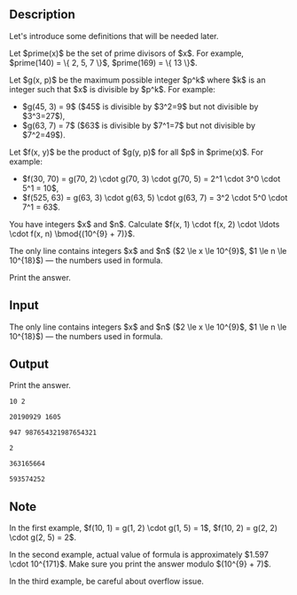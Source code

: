 ## Description

<div><p>Let's introduce some definitions that will be needed later.</p><p>Let $prime(x)$ be the set of prime divisors of $x$. For example, $prime(140) = \{ 2, 5, 7 \}$, $prime(169) = \{ 13 \}$.</p><p>Let $g(x, p)$ be the maximum possible integer $p^k$ where $k$ is an integer such that $x$ is divisible by $p^k$. For example:</p><ul> <li> $g(45, 3) = 9$ ($45$ is divisible by $3^2=9$ but not divisible by $3^3=27$), </li><li> $g(63, 7) = 7$ ($63$ is divisible by $7^1=7$ but not divisible by $7^2=49$). </li></ul><p>Let $f(x, y)$ be the product of $g(y, p)$ for all $p$ in $prime(x)$. For example:</p><ul> <li> $f(30, 70) = g(70, 2) \cdot g(70, 3) \cdot g(70, 5) = 2^1 \cdot 3^0 \cdot 5^1 = 10$, </li><li> $f(525, 63) = g(63, 3) \cdot g(63, 5) \cdot g(63, 7) = 3^2 \cdot 5^0 \cdot 7^1 = 63$. </li></ul><p>You have integers $x$ and $n$. Calculate $f(x, 1) \cdot f(x, 2) \cdot \ldots \cdot f(x, n) \bmod{(10^{9} + 7)}$.</p></div><div class="input-specification"><p>The only line contains integers $x$ and $n$ ($2 \le x \le 10^{9}$, $1 \le n \le 10^{18}$)&nbsp;— the numbers used in formula.</p></div><div class="output-specification"><p>Print the answer.</p></div>

## Input

<p>The only line contains integers $x$ and $n$ ($2 \le x \le 10^{9}$, $1 \le n \le 10^{18}$)&nbsp;— the numbers used in formula.</p>

## Output

<p>Print the answer.</p>





```input1
10 2
```




```input2
20190929 1605
```




```input3
947 987654321987654321
```




```output1
2
```




```output2
363165664
```




```output3
593574252
```



## Note

<p>In the first example, $f(10, 1) = g(1, 2) \cdot g(1, 5) = 1$, $f(10, 2) = g(2, 2) \cdot g(2, 5) = 2$.</p><p>In the second example, actual value of formula is approximately $1.597 \cdot 10^{171}$. Make sure you print the answer modulo $(10^{9} + 7)$.</p><p>In the third example, be careful about overflow issue.</p>
